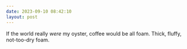 ```yaml
---
date: 2023-09-10 08:42:10
layout: post
---
```

If the world really _were_ my oyster, coffee would be all foam. Thick, fluffy, not-too-dry foam. 
